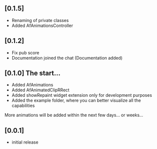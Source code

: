 ## [0.1.5]

- Renaming of private classes
- Added AfAnimationsController

## [0.1.2]

- Fix pub score
- Documentation joined the chat (Documentation added)

## [0.1.0] The start...

- Added AfAnimations
- Added AfAnimatedClipRRect
- Added showRepaint widget extension only for development purposes
- Added the example folder, where you can better visualize all the capabilities

More animations will be added within the next few days... or weeks...

## [0.0.1]

- initial release
